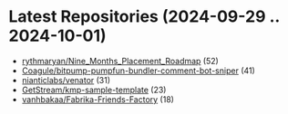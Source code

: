 # Latest Repositories (2024-09-29 .. 2024-10-01)

- [rythmaryan/Nine_Months_Placement_Roadmap](https://github.com/rythmaryan/Nine_Months_Placement_Roadmap) (52)
- [Coagule/bitpump-pumpfun-bundler-comment-bot-sniper](https://github.com/Coagule/bitpump-pumpfun-bundler-comment-bot-sniper) (41)
- [nianticlabs/venator](https://github.com/nianticlabs/venator) (31)
- [GetStream/kmp-sample-template](https://github.com/GetStream/kmp-sample-template) (23)
- [vanhbakaa/Fabrika-Friends-Factory](https://github.com/vanhbakaa/Fabrika-Friends-Factory) (18)
